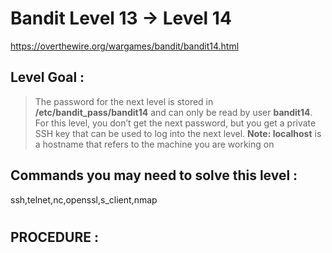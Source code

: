 # Bandit Level 13 -> Level 14 #

https://overthewire.org/wargames/bandit/bandit14.html

## Level Goal : ##
>The password for the next level is stored in **/etc/bandit_pass/bandit14** and can only be read by user **bandit14**. For this level, you don’t get the next password, but you get a private SSH key that can be used to log into the next level. **Note: localhost** is a hostname that refers to the machine you are working on


## Commands you may need to solve this level : ##
ssh,telnet,nc,openssl,s_client,nmap

#  
## PROCEDURE : ##

